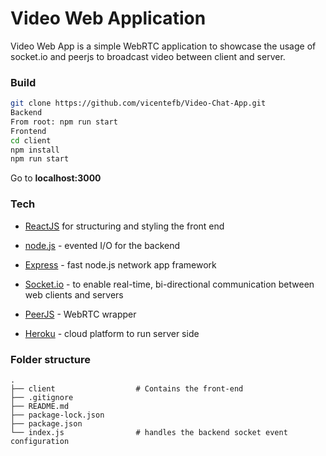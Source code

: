 # Video Web Application

Video Web App is a simple WebRTC application to showcase the usage of socket.io and peerjs to broadcast video between client and server.

### Build

```sh
git clone https://github.com/vicentefb/Video-Chat-App.git
Backend
From root: npm run start
Frontend
cd client
npm install
npm run start
```
Go to **localhost:3000**

### Tech

* [ReactJS] for structuring and styling the front end
* [node.js] - evented I/O for the backend
* [Express] - fast node.js network app framework 
* [Socket.io] - to enable real-time, bi-directional communication between web clients and servers
* [PeerJS] - WebRTC wrapper
* [Heroku] - cloud platform to run server side
  
   [PeerJS]: <https://peerjs.com/>
   [ReactJS]: <https://reactjs.org/>
   [Socket.io]: <https://socket.io/>
   [node.js]: <http://nodejs.org>
   [express]: <http://expressjs.com>
   [Heroku]: <https://www.heroku.com/>

### Folder structure
```
.
├── client                  # Contains the front-end
├── .gitignore                  
├── README.md
├── package-lock.json
├── package.json
└── index.js                # handles the backend socket event configuration
```
